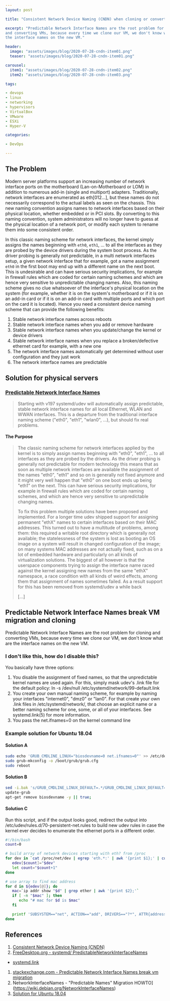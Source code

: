 ```yaml
---
layout: post

title: "Consistent Network Device Naming (CNDN) when cloning or converting VMs"

excerpt: "Predictable Network Interface Names are the root problem for cloning
and converting VMs, because every time we clone our VM, we don't know what are
the interface names on the new VM."

header:
  image: "assets/images/blog/2020-07-28-cndn-item01.png"
  teaser: "assets/images/blog/2020-07-28-cndn-item01.png"

carousel:
  item1: "assets/images/blog/2020-07-28-cndn-item02.png"
  item2: "assets/images/blog/2020-07-28-cndn-item03.png"

tags:

- devops
- linux
- networking
- hypervisors
- VirtualBox
- VMware
- ESXi
- Hyper-V

categories:

- DevOps

---
```


## The Problem

Modern server platforms support an increasing number of network interface ports
on the motherboard (Lan-on-Motherboard or LOM) in addition to numerous add-in
(single and multiport) adapters. Traditionally, network interfaces are
enumerated as eth[012...], but these names do not necessarily correspond to the
actual labels as seen on the chassis. This new naming convention assigns names
to network interfaces based on their physical location, whether embedded or in
PCI slots. By converting to this naming convention, system administrators will
no longer have to guess at the physical location of a network port, or modify
each system to rename them into some consistent order.

In this classic naming scheme for network interfaces, the kernel simply assigns
the names beginning with `eth0`, `eth1`, ... to all the interfaces as they are
probed by the device drivers during the system boot process. As the driver
probing is generally not predictable, in a multi network interfaces setup, a
given network interface that for example, got a name assignment `eth0` in the
first boot may end up with a different name on the next boot. This is
undesirable and can have serious security implications, for example in firewall
rules which are coded for certain naming schemes and which are hence very
sensitive to unpredictable changing names. Also, this naming scheme gives no
clue whatsoever of the interface's physical location on the system (for
example, whether it is on the system's motherboard or if it is on an add-in
card or if it is on an add-in card with multiple ports and which port on the
card it is located). Hence you need a consistent device naming scheme that can
provide the following benefits:

1. Stable network interface names across reboots
1. Stable network interface names when you add or remove hardware
1. Stable network interface names when you update/change the kernel or device
   drivers
1. Stable network interface names when you replace a broken/defective ethernet
  card for example, with a new one
1. The network interface names automatically get determined without user
  configuration and they just work
1. The network interface names are predictable

## Solution for physical servers

### [Predictable Network Interface Names](https://www.freedesktop.org/wiki/Software/systemd/PredictableNetworkInterfaceNames/)

> Starting with v197 systemd/udev will automatically assign predictable, stable
> network interface names for all local Ethernet, WLAN and WWAN interfaces.
> This is a departure from the traditional interface naming scheme ("eth0",
> "eth1", "wlan0", ...), but should fix real problems.

#### The Purpose

> The classic naming scheme for network interfaces applied by the kernel is to
> simply assign names beginning with "eth0", "eth1", ... to all interfaces as
> they are probed by the drivers. As the driver probing is generally not
> predictable for modern technology this means that as soon as multiple network
> interfaces are available the assignment of the names "eth0", "eth1" and so on
> is generally not fixed anymore and it might very well happen that "eth0" on
> one boot ends up being "eth1" on the next. This can have serious security
> implications, for example in firewall rules which are coded for certain
> naming schemes, and which are hence very sensitive to unpredictable changing
> names.
>
> To fix this problem multiple solutions have been proposed and implemented.
> For a longer time udev shipped support for assigning permanent "ethX" names
> to certain interfaces based on their MAC addresses. This turned out to have a
> multitude of problems, among them: this required a writable root directory
> which is generally not available; the statelessness of the system is lost as
> booting an OS image on a system will result in changed configuration of the
> image; on many systems MAC addresses are not actually fixed, such as on a lot
> of embedded hardware and particularly on all kinds of virtualization
> solutions. The biggest of all however is that the userspace components trying
> to assign the interface name raced against the kernel assigning new names
> from the same "ethX" namespace, a race condition with all kinds of weird
> effects, among them that assignment of names sometimes failed. As a result
> support for this has been removed from systemd/udev a while back
>
> [...]

## Predictable Network Interface Names break VM migration and cloning

Predictable Network Interface Names are the root problem for cloning and
converting VMs, because every time we clone our VM, we don't know what are
the interface names on the new VM.

### I don't like this, how do I disable this?

You basically have three options:

1. You disable the assignment of fixed names, so that the unpredictable kernel
   names are used again. For this, simply mask udev's .link file for
   the default policy: ln -s /dev/null /etc/systemd/network/99-default.link
1. You create your own manual naming scheme, for example by naming your
   interfaces "internet0", "dmz0" or "lan0". For that create your own .link
   files in /etc/systemd/network/, that choose an explicit name or a better
   naming scheme for one, some, or all of your interfaces. See
   systemd.link(5) for more information.
1. You pass the net.ifnames=0 on the kernel command line

### Example solution for Ubuntu 18.04

#### Solution A

```bash
sudo echo 'GRUB_CMDLINE_LINUX="biosdevname=0 net.ifnames=0"' >> /etc/default/grub
sudo grub-mkconfig -o /boot/grub/grub.cfg
sudo reboot
```

#### Solution B

```bash
sed -i.bak 's/GRUB_CMDLINE_LINUX_DEFAULT=.*/GRUB_CMDLINE_LINUX_DEFAULT="net.ifnames=0 bios.devname=0 quiet"/' /etc/default/grub
update-grub
apt-get remove biosdevname -y || true;
```

#### Solution C

Run this script, and if the output looks good, redirect the output into
/etc/udev/rules.d/70-persistent-net.rules to build new udev rules in case the
kernel ever decides to enumerate the ethernet ports in a different order.

```bash
#!/bin/bash
count=0

# build array of network devices starting with eth? from /proc
for dev in `cat /proc/net/dev | egrep 'eth.*:' | awk '{print $1};' | cut -d':' -f1 | sort`; do
   edev[$count]="$dev"
   let count="$count+1"
done

# use array to find mac address
for d in ${edev[@]}; do
   mac=`ip addr show "$d" | grep ether | awk '{print $2};'`
   if [ -n "$mac" ]; then
      echo "# mac for $d is $mac"
   fi

   printf 'SUBSYSTEM=="net", ACTION=="add", DRIVERS=="?*", ATTR{address}=="%s", ATTR{dev_id}=="0x0", ATTR{type}=="1", KERNEL=="eth*", NAME="%s"\n' $mac $d
done
```

## References

1. [Consistent Network Device Naming (CNDN)](https://docs.vmware.com/en/VMware-Adapter-for-SAP-Landscape-Management/services/Administration-Guide-for-LaMa-Administrators/GUID-3979BFD8-D9DB-4C53-9FB8-AC89E024693B.html)
1. [FreeDesktop.org - systemd/ PredictableNetworkInterfaceNames](https://www.freedesktop.org/wiki/Software/systemd/PredictableNetworkInterfaceNames/)
  * [systemd.link](https://www.freedesktop.org/software/systemd/man/systemd.link.html)
1. [stackexchange.com - Predictable Network Interface Names break vm migration](https://unix.stackexchange.com/questions/335461/predictable-network-interface-names-break-vm-migration)
1. NetworkInterfaceNames - "Predictable Names" Migration HOWTO](https://wiki.debian.org/NetworkInterfaceNames)
1. [Solution for Ubuntu 18.04](https://github.com/geerlingguy/packer-boxes/issues/1#issuecomment-213116792)

